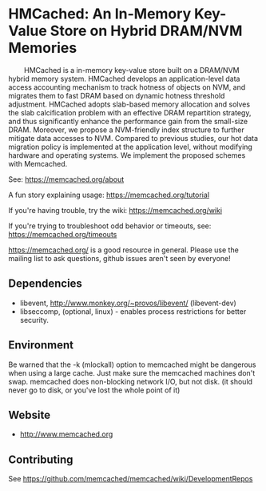 # HMCached: An In-Memory Key-Value Store on Hybrid DRAM/NVM Memories

&#160; &#160; &#160; &#160; HMCached is a in-memory key-value store built on a DRAM/NVM hybrid memory system. HMCached develops an application-level data access accounting mechanism to track hotness of
objects on NVM, and migrates them to fast DRAM based on dynamic hotness threshold adjustment. HMCached adopts slab-based memory allocation and solves the slab calcification problem
with an effective DRAM repartition strategy, and thus significantly enhance the performance gain from the small-size DRAM. Moreover, we propose a NVM-friendly index structure to
further mitigate data accesses to NVM. Compared to previous studies, our hot data migration policy is implemented at the application level, without modifying hardware and operating
systems. We implement the proposed schemes with Memcached.


See: https://memcached.org/about

A fun story explaining usage: https://memcached.org/tutorial

If you're having trouble, try the wiki: https://memcached.org/wiki

If you're trying to troubleshoot odd behavior or timeouts, see:
https://memcached.org/timeouts

https://memcached.org/ is a good resource in general. Please use the mailing
list to ask questions, github issues aren't seen by everyone!

## Dependencies

* libevent, http://www.monkey.org/~provos/libevent/ (libevent-dev)
* libseccomp, (optional, linux) - enables process restrictions for better
  security.

## Environment

Be warned that the -k (mlockall) option to memcached might be
dangerous when using a large cache.  Just make sure the memcached machines
don't swap.  memcached does non-blocking network I/O, but not disk.  (it
should never go to disk, or you've lost the whole point of it)

## Website

* http://www.memcached.org

## Contributing

See https://github.com/memcached/memcached/wiki/DevelopmentRepos
